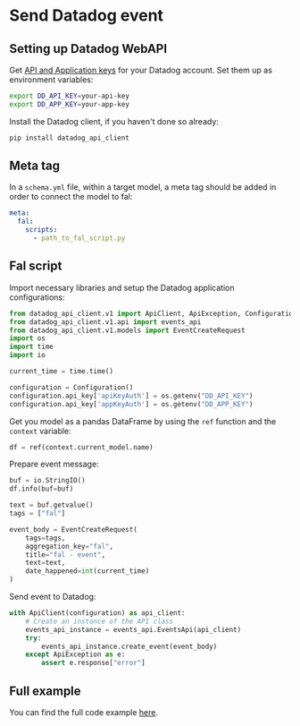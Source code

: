 # Send Datadog event

## Setting up Datadog WebAPI

Get [API and Application keys](https://docs.datadoghq.com/account_management/api-app-keys/) for your Datadog account. Set them up as environment variables:

```bash
export DD_API_KEY=your-api-key
export DD_APP_KEY=your-app-key
```

Install the Datadog client, if you haven't done so already:

```bash
pip install datadog_api_client
```

## Meta tag

In a `schema.yml` file, within a target model, a meta tag should be added in order to connect the model to fal:

```yaml
meta:
  fal:
    scripts:
      - path_to_fal_script.py
```

## Fal script

Import necessary libraries and setup the Datadog application configurations:

```python
from datadog_api_client.v1 import ApiClient, ApiException, Configuration
from datadog_api_client.v1.api import events_api
from datadog_api_client.v1.models import EventCreateRequest
import os
import time
import io

current_time = time.time()

configuration = Configuration()
configuration.api_key['apiKeyAuth'] = os.getenv("DD_API_KEY")
configuration.api_key['appKeyAuth'] = os.getenv("DD_APP_KEY")
```

Get you model as a pandas DataFrame by using the `ref` function and the `context` variable:

```python
df = ref(context.current_model.name)
```

Prepare event message:

```python
buf = io.StringIO()
df.info(buf=buf)

text = buf.getvalue()
tags = ["fal"]

event_body = EventCreateRequest(
    tags=tags,
    aggregation_key="fal",
    title="fal - event",
    text=text,
    date_happened=int(current_time)
)
```

Send event to Datadog:

```python
with ApiClient(configuration) as api_client:
    # Create an instance of the API class
    events_api_instance = events_api.EventsApi(api_client)
    try:
        events_api_instance.create_event(event_body)
    except ApiException as e:
        assert e.response["error"]
```

## Full example

You can find the full code example [here](https://github.com/fal-ai/fal_dbt_examples/blob/main/fal_scripts/send_datadog_event.py).
